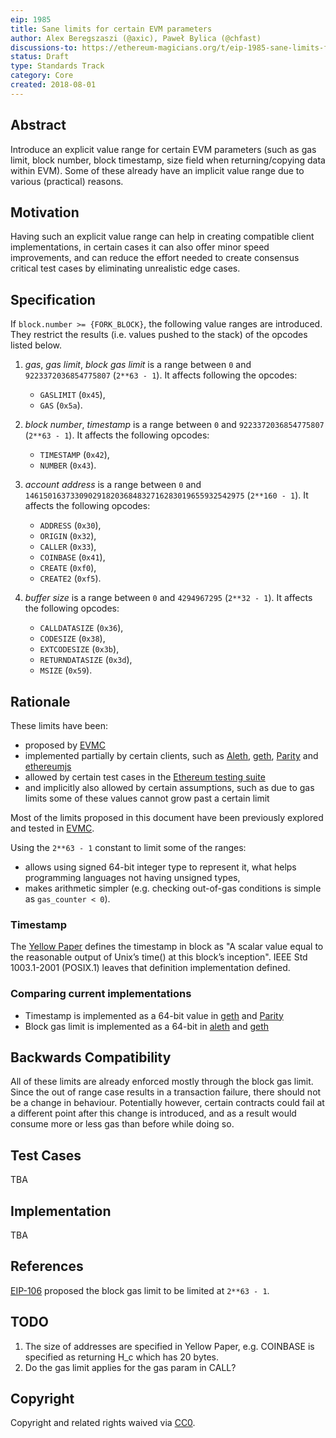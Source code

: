 ```yaml
---
eip: 1985
title: Sane limits for certain EVM parameters
author: Alex Beregszaszi (@axic), Paweł Bylica (@chfast)
discussions-to: https://ethereum-magicians.org/t/eip-1985-sane-limits-for-certain-evm-parameters/3224
status: Draft
type: Standards Track
category: Core
created: 2018-08-01
---
```


## Abstract

Introduce an explicit value range for certain EVM parameters
(such as gas limit, block number, block timestamp, size field when returning/copying data within EVM).
Some of these already have an implicit value range due to various (practical) reasons.

## Motivation

Having such an explicit value range can help in creating compatible client implementations,
in certain cases it can also offer minor speed improvements,
and can reduce the effort needed to create consensus critical test cases 
by eliminating unrealistic edge cases.

## Specification

If `block.number >= {FORK_BLOCK}`, the following value ranges are introduced.
They restrict the results (i.e. values pushed to the stack) of the opcodes listed below.

1. *gas*, *gas limit*, *block gas limit*
   is a range between `0` and `9223372036854775807` (`2**63 - 1`).
   It affects following the opcodes:
   - `GASLIMIT` (`0x45`),
   - `GAS` (`0x5a`).
   
2. *block number*, *timestamp*
   is a range between `0` and `9223372036854775807` (`2**63 - 1`).
   It affects the following opcodes:
   - `TIMESTAMP` (`0x42`),
   - `NUMBER` (`0x43`).
   
3. *account address*
   is a range between `0` and `1461501637330902918203684832716283019655932542975` (`2**160 - 1`).
   It affects the following opcodes:
   - `ADDRESS` (`0x30`),
   - `ORIGIN` (`0x32`),
   - `CALLER` (`0x33`),
   - `COINBASE` (`0x41`),
   - `CREATE` (`0xf0`),
   - `CREATE2` (`0xf5`). 
   
4. *buffer size*
   is a range between `0` and `4294967295` (`2**32 - 1`).
   It affects the following opcodes:
   - `CALLDATASIZE` (`0x36`),
   - `CODESIZE` (`0x38`),
   - `EXTCODESIZE` (`0x3b`),
   - `RETURNDATASIZE` (`0x3d`),
   - `MSIZE` (`0x59`).
   

## Rationale

These limits have been:
- proposed by [EVMC]
- implemented partially by certain clients, such as [Aleth], [geth], [Parity] and [ethereumjs]
- allowed by certain test cases in the [Ethereum testing suite]
- and implicitly also allowed by certain assumptions, such as due to gas limits some of these values cannot grow past a certain limit

Most of the limits proposed in this document have been previously explored and tested in [EVMC].

Using the `2**63 - 1` constant to limit some of the ranges:
- allows using signed 64-bit integer type to represent it, 
  what helps programming languages not having unsigned types,
- makes arithmetic simpler (e.g. checking out-of-gas conditions is simple as `gas_counter < 0`).

### Timestamp

The [Yellow Paper] defines the timestamp in block as "A scalar value equal to the reasonable output of Unix’s time() at this block’s inception".
IEEE Std 1003.1-2001 (POSIX.1) leaves that definition implementation defined.

### Comparing current implementations

- Timestamp is implemented as a 64-bit value in [geth] and [Parity]
- Block gas limit is implemented as a 64-bit in [aleth] and [geth]

## Backwards Compatibility

All of these limits are already enforced mostly through the block gas limit. Since the out of range case results in a transaction failure, there should not be a change in behaviour.
Potentially however, certain contracts could fail at a different point after this change is introduced, and as a result would consume more or less gas than before while doing so.

## Test Cases

TBA

## Implementation

TBA

## References

[EIP-106](https://github.com/ethereum/EIPs/issues/106) proposed the block gas limit to be limited at `2**63 - 1`.

## TODO

1. The size of addresses are specified in Yellow Paper, 
e.g. COINBASE is specified as returning H_c which has 20 bytes.
2. Do the gas limit applies for the gas param in CALL?

## Copyright
Copyright and related rights waived via [CC0](https://creativecommons.org/publicdomain/zero/1.0/).

[EVMC]: https://github.com/ethereum/evmc
[Aleth]: https://github.com/ethereum/aleth
[geth]: https://github.com/ethereum/go-ethereum
[Parity]: https://github.com/paritytech/parity-ethereum
[ethereumjs]: https://github.com/ethereumjs
[Ethereum testing suite]: https://github.com/ethereum/tests
[Yellow Paper]: https://github.com/ethereum/yellowpaper
